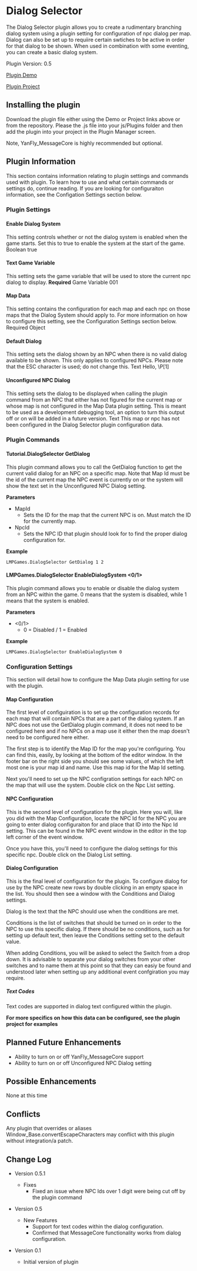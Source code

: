 # Dialog Selector

The Dialog Selector plugin allows you to create a rudimentary branching dialog system using a plugin setting for configuration of npc dialog per map.  Dialog can also be set up to requiire certain swtiches to be active in order for that dialog to be shown.  When used in combination with some eventing, you can create a basic dialog system.


Plugin Version: 0.5

[Plugin Demo](http://www.lmpgames.com/RMMV/Plugins/Demos/LMPGames_DialogSelector_Demo_V0.5.1.zip)

[Plugin Project](http://www.lmpgames.com/RMMV/Plugins/Projects/LMPGames_DialogSelector_Project_V0.5.1.zip)


## Installing the plugin
Download the plugin file either using the Demo or Project links above or from the repository.  Please the .js file into your js/Plugins folder and then add the plugin into your project in the Plugin Manager screen.

Note, YanFly_MessageCore is highly recommended but optional.


## Plugin Information
This section contains information relating to plugin settings and commands used with plugin.  To learn how to use and what certain commands or settings do, continue reading.  If you are looking for configuraiton information, see the Configation Settings section below.


### Plugin Settings

#### Enable Dialog System
This setting controls whether or not the dialog system is enabled when the game starts.  Set this to true to enable the system at the start of the game.
Boolean
true


#### Text Game Variable
This setting sets the game variable that will be used to store the current npc dialog to display.
**Required**
Game Variable
001


#### Map Data
This setting contains the configuration for each map and each npc on those maps that the Dialog System should apply to.  For more information on how to configure this setting, see the Configuration Settings section below.
Required
Object


#### Default Dialog
This setting sets the dialog shown by an NPC when there is no valid dialog available to be shown.  This only applies to configured NPCs.  Please note that the ESC character is used; do not change this.
Text
Hello, \P[1]


#### Unconfigured NPC Dialog
This setting sets the dialog to be displayed when calling the plugin command from an NPC that either has not figured for the current map or whose map is not configured in the Map Data plugin setting.  This is meant to be used as a development debugging tool, an option to turn this output off or on will be added in a future version.
Text
This map or npc has not been configured in the Dialog Selector plugin configuration data.



### Plugin Commands
#### Tutorial.DialogSelector GetDialog <MapId> <NpcId>
This plugin command allows you to call the GetDialog function to get the current valid dialog for an NPC on a specific map.  Note that Map Id must be the id of the current map the NPC event is currently on or the system will show the text set in the Unconfigured NPC Dialog setting.

**Parameters**
- MapId
  - Sets the ID for the map that the current NPC is on.  Must match the ID for the currently map.
- NpcId
  - Sets the NPC ID that plugin should look for to find the proper dialog configuration for.

**Example**
```
LMPGames.DialogSelector GetDialog 1 2
```


#### LMPGames.DialogSelector EnableDialogSystem <0/1>
This plugin command allows you to enable or disable the dialog system from an NPC within the game.  0 means that the system is disabled, while 1 means that the system is enabled.

**Parameters**
- <0/1>
  - 0 = Disabled / 1 = Enabled

**Example**
```
LMPGames.DialogSelector EnableDialogSystem 0
```



### Configuration Settings
This section will detail how to configure the Map Data plugin setting for use with the plugin.

#### Map Configuration
The first level of configuiration is to set up the configuration records for each map that will contain NPCs that are a part of the dialog system.  If an NPC does not use the GetDialog plugin command, it does not need to be configured here and if no NPCs on a map use it either then the map doesn't need to be configured here either.

The first step is to identify the Map ID for the map you're configuring.  You can find this, easily, by looking at the bottom of the editor window.  In the footer bar on the right side you should see some values, of which the left most one is your map id and name.  Use this map id for the Map Id setting.

Next you'll need to set up the NPC configration settings for each NPC on the map that will use the system.  Double click on the Npc List setting.


#### NPC Configuration
This is the second level of configuration for the plugin.  Here you will, like you did with the Map Configuration, locate the NPC Id for the NPC you are going to enter dialog configuraiton for and place that ID into the Npc Id setting.  This can be found in the NPC event window in the editor in the top left corner of the event window.

Once you have this, you'll need to configure the dialog settings for this specific npc.  Double click on the Dialog List setting.


#### Dialog Configuration
This is the final level of configuration for the plugin.  To configure dialog for use by the NPC create new rows by double clicking in an empty space in the list.  You should then see a window with the Conditions and Dialog settings.

Dialog is the text that the NPC should use when the conditions are met.

Conditions is the list of switches that should be turned on in order to the NPC to use this specific dialog.  If there should be no conditions, such as for setting up default text, then leave the Conditions setting set to the default value.

When adding Conditions, you will be asked to select the Switch from a drop down.  It is advisable to separate your dialog switches from your other switches and to name them at this point so that they can easiy be found and understood later when setting up any additional event confgiration you may require.

##### Text Codes
Text codes are supported in dialog text configured within the plugin.


**For more specifics on how this data can be configured, see the plugin project for examples**



## Planned Future Enhancements
- Ability to turn on or off YanFly_MessageCore support
- Ability to turn on or off Unconfigured NPC Dialog setting


## Possible Enhancements
None at this time


## Conflicts
Any plugin that overrides or aliases Window_Base.convertEscapeCharacters may conflict with this plugin without integration/a patch.


## Change Log
- Version 0.5.1
  - Fixes
    - Fixed an issue where NPC Ids over 1 digit were being cut off by the plugin command

- Version 0.5
  - New Features
    - Support for text codes within the dialog configuration.
	- Confirmed that MessageCore functionality works from dialog configuration.

- Version 0.1
  - Initial version of plugin


